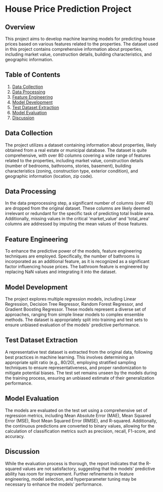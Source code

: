 # House Price Prediction Project

## Overview

This project aims to develop machine learning models for predicting house prices based on various features related to the properties. The dataset used in this project contains comprehensive information about properties, including market value, construction details, building characteristics, and geographic information.

## Table of Contents

1. [Data Collection](#data-collection)
2. [Data Processing](#data-processing)
3. [Feature Engineering](#feature-engineering)
4. [Model Development](#model-development)
5. [Test Dataset Extraction](#test-dataset-extraction)
6. [Model Evaluation](#model-evaluation)
7. [Discussion](#discussion)

## Data Collection

The project utilizes a dataset containing information about properties, likely obtained from a real estate or municipal database. The dataset is quite comprehensive, with over 80 columns covering a wide range of features related to the properties, including market value, construction details (number of bedrooms, bathrooms, stories, basement), building characteristics (zoning, construction type, exterior condition), and geographic information (location, zip code).

## Data Processing

In the data preprocessing step, a significant number of columns (over 40) are dropped from the original dataset. These columns are likely deemed irrelevant or redundant for the specific task of predicting total livable area. Additionally, missing values in the critical 'market_value' and 'total_area' columns are addressed by imputing the mean values of those features.

## Feature Engineering

To enhance the predictive power of the models, feature engineering techniques are employed. Specifically, the number of bathrooms is incorporated as an additional feature, as it is recognized as a significant factor influencing house prices. The bathroom feature is engineered by replacing NaN values and integrating it into the dataset.

## Model Development

The project explores multiple regression models, including Linear Regression, Decision Tree Regressor, Random Forest Regressor, and Gradient Boosting Regressor. These models represent a diverse set of approaches, ranging from simple linear models to complex ensemble methods. The dataset is appropriately split into training and test sets to ensure unbiased evaluation of the models' predictive performance.

## Test Dataset Extraction

A representative test dataset is extracted from the original data, following best practices in machine learning. This involves determining an appropriate split ratio (e.g., 80/20), employing stratified sampling techniques to ensure representativeness, and proper randomization to mitigate potential biases. The test set remains unseen by the models during the training process, ensuring an unbiased estimate of their generalization performance.

## Model Evaluation

The models are evaluated on the test set using a comprehensive set of regression metrics, including Mean Absolute Error (MAE), Mean Squared Error (MSE), Root Mean Squared Error (RMSE), and R-squared. Additionally, the continuous predictions are converted to binary values, allowing for the calculation of classification metrics such as precision, recall, F1-score, and accuracy.

## Discussion

While the evaluation process is thorough, the report indicates that the R-squared values are not satisfactory, suggesting that the models' predictive ability has room for improvement. Further refinements in feature engineering, model selection, and hyperparameter tuning may be necessary to enhance the models' performance.